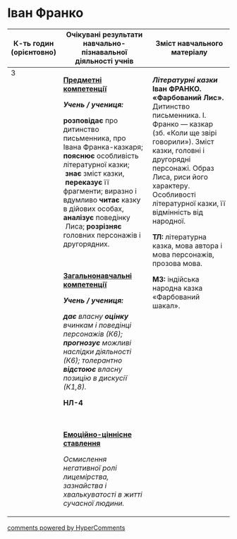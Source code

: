 <div id="hypercomments_widget" class="js-hypercomments-widget invisible"></div>

# Іван Франко

<table>
  <tr>
    <td width="10%" align="center"><b>К-ть годин (орієнтовно)</b></td>
    <td width="45%" align="center"><b>Очікувані результати навчально-пізнавальної діяльності учнів</b></td>
    <td width="45%" align="center"><b>Зміст навчального матеріалу</b></td>
  </tr>
<tbody>
  <tr>
<td width="10%" style="vertical-align:top !important;">3</td>
    <td width="45%" style="vertical-align:top !important;">
<p><strong><u>Предметні компетенції</u></strong></p>
<p><strong><em>Учень / учениця: </em></strong></p>
<p><strong>розповідає</strong> про дитинство письменника, про Івана Франка-казкаря; <strong>пояснює</strong> особливість літературної казки; <strong>&nbsp;знає </strong>зміст казки, <strong>&nbsp;переказує</strong> її фрагменти; виразно і вдумливо <strong>читає</strong> казку в дійових особах, <strong>аналізує </strong>поведінку &nbsp;Лиса; <strong>розрізняє</strong> головних персонажів і другорядних.</p>
<p>&nbsp;</p>
<p><strong><u>Загальнонавчальні компетенції</u></strong></p>
<p><strong><em>Учень / учениця: </em></strong></p>
<p><strong><em>дає</em></strong><em> власну <strong>оцінку </strong>вчинкам і поведінці персонажів (К6); <strong>прогнозує </strong>можливі наслідки діяльності (К6); толерантно <strong>відстоює</strong> власну позицію в дискусії (К1,8).</em></p>
<p><strong>НЛ-4</strong></p>
<p>&nbsp;</p>
<p><strong><u>Емоційно-ціннісне ставлення</u></strong></p>
<p><em>Осмислення негативної ролі лицемірства, зазнайства і хвалькуватості в житті сучасної людини.</em></p>
</td>
    <td width="45%" style="vertical-align:top !important;">
<p><strong><em>Літературні казки </em></strong><strong>Іван ФРАНКО. &laquo;Фарбований Лис&raquo;</strong><strong>.</strong> Дитинство письменника. І. Франко &mdash; казкар (зб. &laquo;Коли ще звірі говорили&raquo;). Зміст казки, головні і другорядні персонажі. Образ Лиса, риси його характеру. Особливості літературної казки, її відмінність від народної.</p>
<p><strong>ТЛ:</strong> літературна казка, мова автора і мова персонажів, прозова мова.</p>
<p><strong>МЗ: </strong>індійська народна казка &laquo;Фарбований шакал&raquo;.</p>
  </tr>
</tbody>
</table>

<div class="js-hypercomments-container">
<a href="http://hypercomments.com" class="hc-link" title="comments widget">comments powered by HyperComments</a>
</div>